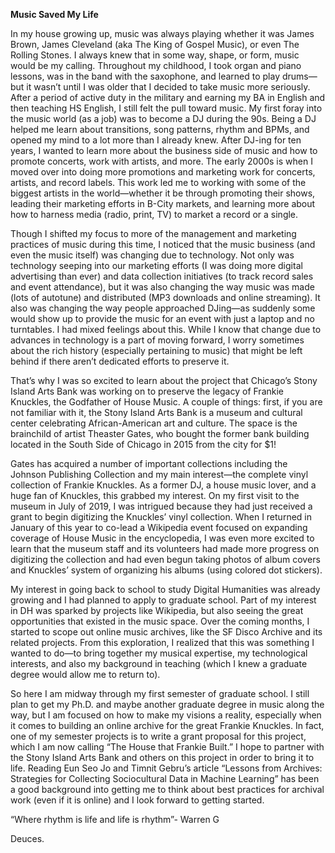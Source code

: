 **Music Saved My Life** 

In my house growing up, music was always playing whether it was James Brown, James Cleveland (aka The King of Gospel Music), or even The Rolling Stones. I always knew that in some way, shape, or form, music would be my calling.  Throughout my childhood, I took organ and piano lessons, was in the band with the saxophone, and learned to play drums—but it wasn’t until I was older that I decided to take music more seriously. After a period of active duty in the military and earning my BA in English and then teaching HS English, I still felt the pull toward music. My first foray into the music world (as a job) was to become a DJ during the 90s. Being a DJ helped me learn about transitions, song patterns, rhythm and BPMs, and opened my mind to a lot more than I already knew. After DJ-ing for ten years, I wanted to learn more about the business side of music and how to promote concerts, work with artists, and more. The early 2000s is when I moved over into doing more promotions and marketing work for concerts, artists, and record labels. This work led me to working with some of the biggest artists in the world—whether it be through promoting their shows, leading their marketing efforts in B-City markets, and learning more about how to harness media (radio, print, TV) to market a record or a single. 

Though I shifted my focus to more of the management and marketing practices of music during this time, I noticed that the music business (and even the music itself) was changing due to technology. Not only was technology seeping into our marketing efforts (I was doing more digital advertising than ever) and data collection initiatives (to track record sales and event attendance), but it was also changing the way music was made (lots of autotune) and distributed (MP3 downloads and online streaming). It also was changing the way people approached DJing—as suddenly some would show up to provide the music for an event with just a laptop and no turntables. I had mixed feelings about this. While I know that change due to advances in technology is a part of moving forward, I worry sometimes about the rich history (especially pertaining to music) that might be left behind if there aren’t dedicated efforts to preserve it.

That’s why I was so excited to learn about the project that Chicago’s Stony Island Arts Bank was working on to preserve the legacy of Frankie Knuckles, the Godfather of House Music. A couple of things: first, if you are not familiar with it, the Stony Island Arts Bank is a museum and cultural center celebrating African-American art and culture. The space is the brainchild of artist Theaster Gates, who bought the former bank building located in the South Side of Chicago in 2015 from the city for $1! 

Gates has acquired a number of important collections including the Johnson Publishing Collection and my main interest—the complete vinyl collection of Frankie Knuckles. As a former DJ, a house music lover, and a huge fan of Knuckles, this grabbed my interest. On my first visit to the museum in July of 2019, I was intrigued because they had just received a grant to begin digitizing the Knuckles’ vinyl collection. When I returned in January of this year to co-lead a Wikipedia event focused on expanding coverage of House Music in the encyclopedia, I was even more excited to learn that the museum staff and its volunteers had made more progress on digitizing the collection and had even begun taking photos of album covers and Knuckles’ system of organizing his albums (using colored dot stickers).

My interest in going back to school to study Digital Humanities was already growing and I had planned to apply to graduate school. Part of my interest in DH was sparked by projects like Wikipedia, but also seeing the great opportunities that existed in the music space. Over the coming months, I started to scope out online music archives, like the SF Disco Archive and its related projects. From this exploration, I realized that this was something I wanted to do—to bring together my musical expertise, my technological interests, and also my background in teaching (which I knew a graduate degree would allow me to return to). 

So here I am midway through my first semester of graduate school. I still plan to get my Ph.D. and maybe another graduate degree in music along the way, but I am focused on how to make my visions a reality, especially when it comes to building an online archive for the great Frankie Knuckles. In fact, one of my semester projects is to write a grant proposal for this project, which I am now calling “The House that Frankie Built.” I hope to partner with the Stony Island Arts Bank and others on this project in order to bring it to life. Reading Eun Seo Jo and Timnit Gebru’s article “Lessons from Archives: Strategies for Collecting Sociocultural Data in Machine Learning” has been a good background into getting me to think about best practices for archival work (even if it is online) and I look forward to getting started.

“Where rhythm is life and life is rhythm”- Warren G

Deuces.
